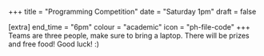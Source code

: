 +++
title = "Programming Competition"
date = "Saturday 1pm"
draft = false

[extra]
end_time = "6pm"
colour = "academic"
icon = "ph-file-code"
+++
Teams are three people, make sure to bring a laptop. There will be prizes and free food! Good luck! :)

